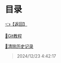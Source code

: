 # 目录  


[👈【返回】](/--Catalog--/--Catalog--root)  


[📜Git教程](/Git笔记/Git教程)  

[📜清除历史记录](/Git笔记/清除历史记录)  







> 2024/12/23 4:42:17

